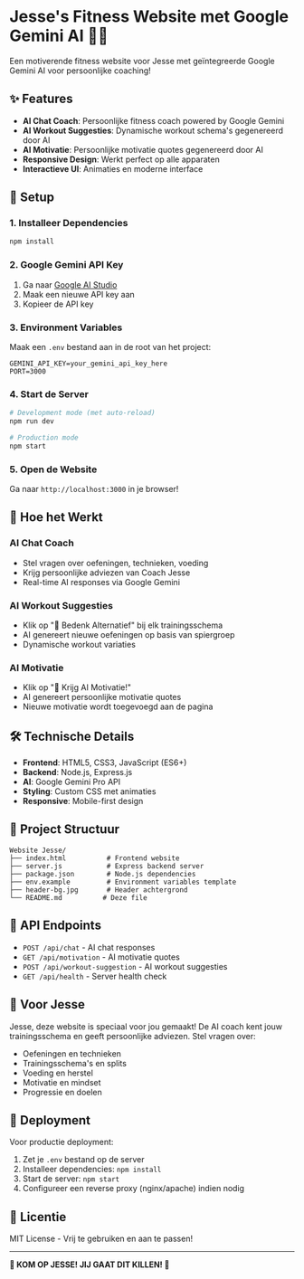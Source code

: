 # Jesse's Fitness Website met Google Gemini AI 🏋️‍♂️

Een motiverende fitness website voor Jesse met geïntegreerde Google Gemini AI voor persoonlijke coaching!

## ✨ Features

- **AI Chat Coach**: Persoonlijke fitness coach powered by Google Gemini
- **AI Workout Suggesties**: Dynamische workout schema's gegenereerd door AI
- **AI Motivatie**: Persoonlijke motivatie quotes gegenereerd door AI
- **Responsive Design**: Werkt perfect op alle apparaten
- **Interactieve UI**: Animaties en moderne interface

## 🚀 Setup

### 1. Installeer Dependencies

```bash
npm install
```

### 2. Google Gemini API Key

1. Ga naar [Google AI Studio](https://makersuite.google.com/app/apikey)
2. Maak een nieuwe API key aan
3. Kopieer de API key

### 3. Environment Variables

Maak een `.env` bestand aan in de root van het project:

```env
GEMINI_API_KEY=your_gemini_api_key_here
PORT=3000
```

### 4. Start de Server

```bash
# Development mode (met auto-reload)
npm run dev

# Production mode
npm start
```

### 5. Open de Website

Ga naar `http://localhost:3000` in je browser!

## 🎯 Hoe het Werkt

### AI Chat Coach
- Stel vragen over oefeningen, technieken, voeding
- Krijg persoonlijke adviezen van Coach Jesse
- Real-time AI responses via Google Gemini

### AI Workout Suggesties
- Klik op "🔄 Bedenk Alternatief" bij elk trainingsschema
- AI genereert nieuwe oefeningen op basis van spiergroep
- Dynamische workout variaties

### AI Motivatie
- Klik op "🚀 Krijg AI Motivatie!" 
- AI genereert persoonlijke motivatie quotes
- Nieuwe motivatie wordt toegevoegd aan de pagina

## 🛠️ Technische Details

- **Frontend**: HTML5, CSS3, JavaScript (ES6+)
- **Backend**: Node.js, Express.js
- **AI**: Google Gemini Pro API
- **Styling**: Custom CSS met animaties
- **Responsive**: Mobile-first design

## 📁 Project Structuur

```
Website Jesse/
├── index.html          # Frontend website
├── server.js           # Express backend server
├── package.json        # Node.js dependencies
├── env.example         # Environment variables template
├── header-bg.jpg       # Header achtergrond
└── README.md          # Deze file
```

## 🔧 API Endpoints

- `POST /api/chat` - AI chat responses
- `GET /api/motivation` - AI motivatie quotes
- `POST /api/workout-suggestion` - AI workout suggesties
- `GET /api/health` - Server health check

## 💪 Voor Jesse

Jesse, deze website is speciaal voor jou gemaakt! De AI coach kent jouw trainingsschema en geeft persoonlijke adviezen. Stel vragen over:

- Oefeningen en technieken
- Trainingsschema's en splits
- Voeding en herstel
- Motivatie en mindset
- Progressie en doelen

## 🚀 Deployment

Voor productie deployment:

1. Zet je `.env` bestand op de server
2. Installeer dependencies: `npm install`
3. Start de server: `npm start`
4. Configureer een reverse proxy (nginx/apache) indien nodig

## 📝 Licentie

MIT License - Vrij te gebruiken en aan te passen!

---

**💪 KOM OP JESSE! JIJ GAAT DIT KILLEN! 🚀** 